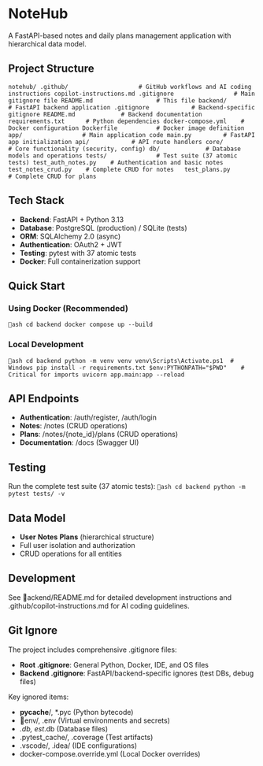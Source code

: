 ﻿# NoteHub

A FastAPI-based notes and daily plans management application with hierarchical data model.

## Project Structure

`
notehub/
 .github/                    # GitHub workflows and AI coding instructions
    copilot-instructions.md
 .gitignore                 # Main gitignore file
 README.md                  # This file
 backend/                   # FastAPI backend application
     .gitignore            # Backend-specific gitignore
     README.md             # Backend documentation
     requirements.txt      # Python dependencies
     docker-compose.yml    # Docker configuration
     Dockerfile           # Docker image definition
     app/                 # Main application code
        main.py         # FastAPI app initialization
        api/            # API route handlers
        core/           # Core functionality (security, config)
        db/             # Database models and operations
     tests/              # Test suite (37 atomic tests)
         test_auth_notes.py    # Authentication and basic notes
         test_notes_crud.py    # Complete CRUD for notes  
         test_plans.py         # Complete CRUD for plans
`

## Tech Stack

- **Backend**: FastAPI + Python 3.13
- **Database**: PostgreSQL (production) / SQLite (tests)
- **ORM**: SQLAlchemy 2.0 (async)
- **Authentication**: OAuth2 + JWT
- **Testing**: pytest with 37 atomic tests
- **Docker**: Full containerization support

## Quick Start

### Using Docker (Recommended)
`ash
cd backend
docker compose up --build
`

### Local Development
`ash
cd backend
python -m venv venv
venv\Scripts\Activate.ps1  # Windows
pip install -r requirements.txt
$env:PYTHONPATH="$PWD"    # Critical for imports
uvicorn app.main:app --reload
`

## API Endpoints

- **Authentication**: /auth/register, /auth/login
- **Notes**: /notes (CRUD operations)  
- **Plans**: /notes/{note_id}/plans (CRUD operations)
- **Documentation**: /docs (Swagger UI)

## Testing

Run the complete test suite (37 atomic tests):
`ash
cd backend
python -m pytest tests/ -v
`

## Data Model

- **User**  **Notes**  **Plans** (hierarchical structure)
- Full user isolation and authorization
- CRUD operations for all entities

## Development

See ackend/README.md for detailed development instructions and .github/copilot-instructions.md for AI coding guidelines.

## Git Ignore

The project includes comprehensive .gitignore files:
- **Root .gitignore**: General Python, Docker, IDE, and OS files
- **Backend .gitignore**: FastAPI/backend-specific ignores (test DBs, debug files)

Key ignored items:
- __pycache__/, *.pyc (Python bytecode)
- env/, .env (Virtual environments and secrets)
- *.db, 	est*.db (Database files)
- .pytest_cache/, .coverage (Test artifacts)
- .vscode/, .idea/ (IDE configurations)
- docker-compose.override.yml (Local Docker overrides)
